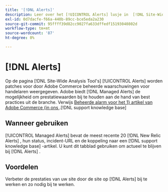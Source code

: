 ```yaml
---
title: '[!DNL Alerts]'
description: Leer over het [!UICONTROL Alerts] lusje in  [!DNL Site-Wide Analysis Tool], wanneer om het te gebruiken, en zijn voordelen.
exl-id: 0d7dacfe-f66a-440b-89cc-bce5eda2a230
source-git-commit: 95ffff39d82cc9027fa633dffedf15193040802d
workflow-type: tm+mt
source-wordcount: '87'
ht-degree: 0%

---
```


# [!DNL Alerts]

Op de pagina [!DNL Site-Wide Analysis Tool's] [!UICONTROL Alerts] worden patches voor door Adobe Commerce beheerde waarschuwingen voor handelaren weergegeven. Adobe biedt [!DNL Managed Alerts] de mogelijkheid om prestatiewaarden bij te houden aan de hand van best practices uit de branche. Verwijs [ Beheerde alarm voor het 1} artikel van Adobe Commerce {in ons ](https://support.magento.com/hc/en-us/articles/360045806832-Managed-alerts-for-Adobe-Commerce).[!DNL support knowledge base]

## Wanneer gebruiken

[!UICONTROL Managed Alerts] bevat de meest recente 20 [!DNL New Relic Alerts] , hun status, incident-URL en de koppeling naar een [!DNL support knowledge base] -artikel. U kunt dit tabblad gebruiken om actueel te blijven bij [!DNL Alerts] .

## Voordelen

Verbeter de prestaties van uw site door de site op [!DNL Alerts] bij te werken en zo nodig bij te werken.
